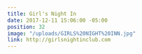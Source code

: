 ```yaml
---
title: Girl's Night In
date: 2017-12-11 15:06:00 -05:00
position: 32
image: "/uploads/GIRLS%20NIGHT%20INN.jpg"
link: http://girlsnightinclub.com
---
```


